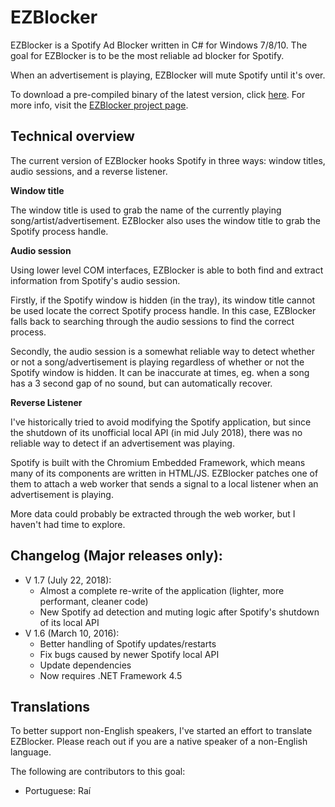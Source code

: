 

EZBlocker
=========

EZBlocker is a Spotify Ad Blocker written in C# for Windows 7/8/10. The goal for EZBlocker is to be the most reliable ad blocker for Spotify.

When an advertisement is playing, EZBlocker will mute Spotify until it's over.

To download a pre-compiled binary of the latest version, click [here][1]. For more info, visit the [EZBlocker project page][2].

## Technical overview

The current version of EZBlocker hooks Spotify in three ways: window titles, audio sessions, and a reverse listener. 

**Window title**

The window title is used to grab the name of the currently playing song/artist/advertisement. EZBlocker also uses the window title to grab the Spotify process handle.

**Audio session**

Using lower level COM interfaces, EZBlocker is able to both find and extract information from Spotify's audio session. 

Firstly, if the Spotify window is hidden (in the tray), its window title cannot be used locate the correct Spotify process handle. In this case, EZBlocker falls back to searching through the audio sessions to find the correct process.

Secondly, the audio session is a somewhat reliable way to detect whether or not a song/advertisement is playing regardless of whether or not the Spotify window is hidden. It can be inaccurate at times, eg. when a song has a 3 second gap of no sound, but can automatically recover.

**Reverse Listener**

I've historically tried to avoid modifying the Spotify application, but since the shutdown of its unofficial local API (in mid July 2018), there was no reliable way to detect if an advertisement was playing.

Spotify is built with the Chromium Embedded Framework, which means many of its components are written in HTML/JS. EZBlocker patches one of them to attach a web worker that sends a signal to a local listener when an advertisement is playing.

More data could probably be extracted through the web worker, but I haven't had time to explore.


## Changelog (Major releases only):

- V 1.7 (July 22, 2018):
  - Almost a complete re-write of the application (lighter, more performant, cleaner code)
  - New Spotify ad detection and muting logic after Spotify's shutdown of its local API
- V 1.6 (March 10, 2016):
  - Better handling of Spotify updates/restarts
  - Fix bugs caused by newer Spotify local API
  - Update dependencies
  - Now requires .NET Framework 4.5

## Translations
To better support non-English speakers, I've started an effort to translate EZBlocker. Please reach out if you are a native speaker of a non-English language. 

The following are contributors to this goal:
- Portuguese: Raí

  [1]: http://www.ericzhang.me/dl/?file=EZBlocker.php
  [2]: http://www.ericzhang.me/projects/spotify-ad-blocker-ezblocker/
